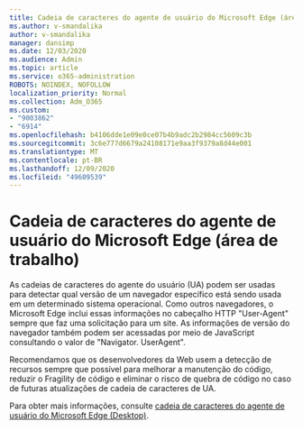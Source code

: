 ```yaml
---
title: Cadeia de caracteres do agente de usuário do Microsoft Edge (área de trabalho)
ms.author: v-smandalika
author: v-smandalika
manager: dansimp
ms.date: 12/03/2020
ms.audience: Admin
ms.topic: article
ms.service: o365-administration
ROBOTS: NOINDEX, NOFOLLOW
localization_priority: Normal
ms.collection: Adm_O365
ms.custom:
- "9003862"
- "6914"
ms.openlocfilehash: b4106dde1e09e0ce07b4b9adc2b2984cc5609c3b
ms.sourcegitcommit: 3c6e777d6679a24108171e9aa3f9379a8d44e001
ms.translationtype: MT
ms.contentlocale: pt-BR
ms.lasthandoff: 12/09/2020
ms.locfileid: "49609539"
---
```

# <a name="microsoft-edge-user-agent-string-desktop"></a>Cadeia de caracteres do agente de usuário do Microsoft Edge (área de trabalho)

As cadeias de caracteres do agente do usuário (UA) podem ser usadas para detectar qual versão de um navegador específico está sendo usada em um determinado sistema operacional. Como outros navegadores, o Microsoft Edge inclui essas informações no cabeçalho HTTP "User-Agent" sempre que faz uma solicitação para um site. As informações de versão do navegador também podem ser acessadas por meio de JavaScript consultando o valor de "Navigator. UserAgent".

Recomendamos que os desenvolvedores da Web usem a detecção de recursos sempre que possível para melhorar a manutenção do código, reduzir o Fragility de código e eliminar o risco de quebra de código no caso de futuras atualizações de cadeia de caracteres de UA.

Para obter mais informações, consulte [cadeia de caracteres do agente de usuário do Microsoft Edge (Desktop)](https://docs.microsoft.com/microsoft-edge/web-platform/user-agent-string).